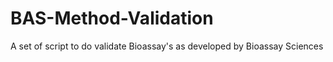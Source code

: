 # BAS-Method-Validation
A set of script to do validate Bioassay's as developed by Bioassay Sciences
